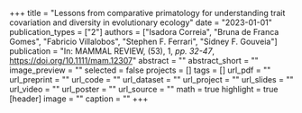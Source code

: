 +++
title = "Lessons from comparative primatology for understanding trait covariation and diversity in evolutionary ecology"
date = "2023-01-01"
publication_types = ["2"]
authors = ["Isadora Correia", "Bruna de Franca Gomes", "Fabricio Villalobos", "Stephen F. Ferrari", "Sidney F. Gouveia"]
publication = "In: MAMMAL REVIEW, (53), 1, _pp. 32-47_, https://doi.org/10.1111/mam.12307"
abstract = ""
abstract_short = ""
image_preview = ""
selected = false
projects = []
tags = []
url_pdf = ""
url_preprint = ""
url_code = ""
url_dataset = ""
url_project = ""
url_slides = ""
url_video = ""
url_poster = ""
url_source = ""
math = true
highlight = true
[header]
image = ""
caption = ""
+++
